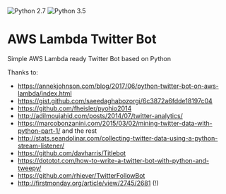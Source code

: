 ![Python 2.7](https://img.shields.io/badge/python-2.7-blue.svg)
![Python 3.5](https://img.shields.io/badge/python-3.5-blue.svg)

# AWS Lambda Twitter Bot

Simple AWS Lambda ready Twitter Bot based on Python

Thanks to:
 - https://annekjohnson.com/blog/2017/06/python-twitter-bot-on-aws-lambda/index.html
 - https://gist.github.com/saeedaghabozorgi/6c3872a6fdde18197c04
 - https://github.com/fheisler/pyohio2014
 - http://adilmoujahid.com/posts/2014/07/twitter-analytics/
 - https://marcobonzanini.com/2015/03/02/mining-twitter-data-with-python-part-1/ and the rest
 - http://stats.seandolinar.com/collecting-twitter-data-using-a-python-stream-listener/
 - https://github.com/davharris/Titlebot
 - https://dototot.com/how-to-write-a-twitter-bot-with-python-and-tweepy/
 - https://github.com/rhiever/TwitterFollowBot
 - http://firstmonday.org/article/view/2745/2681 (!)

